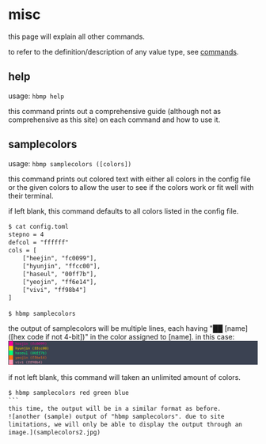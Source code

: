 # misc
this page will explain all other commands.

to refer to the definition/description of any value type, see [commands](index.html/#value-types).

## help
usage: `hbmp help`

this command prints out a comprehensive guide (although not as comprehensive as this site) on each command and how to use it.

## samplecolors
usage: `hbmp samplecolors ([colors])`

this command prints out colored text with either all colors in the config file or the given colors to allow the user to see if the colors work or fit well with their terminal.

if left blank, this command defaults to all colors listed in the config file.
```
$ cat config.toml
stepno = 4
defcol = "ffffff"
cols = [
    ["heejin", "fc0099"],
    ["hyunjin", "ffcc00"],
    ["haseul", "00ff7b"],
    ["yeojin", "ff6e14"],
    ["vivi", "ff98b4"]
]

$ hbmp samplecolors
```
the output of samplecolors will be multiple lines, each having "██ [name] ([hex code if not 4-bit])" in the color assigned to [name]. in this case:
![(sample) output of "hbmp samplecolors". due to site limitations, we will only be able to display the output through an image.](samplecolors.jpg)

if not left blank, this command will taken an unlimited amount of colors.
``````
$ hbmp samplecolors red green blue
```
this time, the output will be in a similar format as before.
![another (sample) output of "hbmp samplecolors". due to site limitations, we will only be able to display the output through an image.](samplecolors2.jpg)
